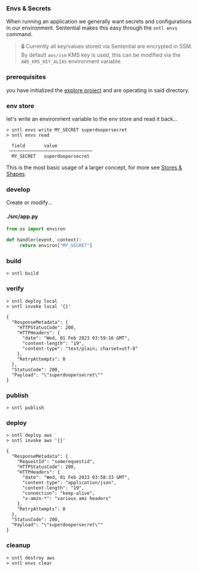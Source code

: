 ### Envs & Secrets
When running an application we generally want secrets and configurations in our environment. Sentential makes this easy through the `sntl envs` command.

> :lock: Currently all key/values stored via Sentential are encrypted in SSM. By default `aws/ssm` KMS key is used, this can be modified via the `AWS_KMS_KEY_ALIAS` environment variable.

### prerequisites
you have initialized the [explore project](/explore/project) and are operating in said directory.

### env store
let's write an environment variable to the env store and read it back...
```shell
> sntl envs write MY_SECRET superdoopersecret
> sntl envs read

  field       value              
 ─────────────────────────────── 
  MY_SECRET   superdoopersecret
```

This is the most basic usage of a larger concept, for more see [Stores & Shapes](/examples/shapes).

### develop
Create or modify...

<!-- tabs:start -->

#### **./src/app.py**

```python
from os import environ

def handler(event, context):
     return environ["MY_SECRET"]
```

<!-- tabs:end -->

### build

```shell
> sntl build
```

### verify

```shell
> sntl deploy local
> sntl invoke local '{}'

{
  "ResponseMetadata": {
    "HTTPStatusCode": 200,
    "HTTPHeaders": {
      "date": "Wed, 01 Feb 2023 03:59:16 GMT",
      "content-length": "19",
      "content-type": "text/plain; charset=utf-8"
    },
    "RetryAttempts": 0
  },
  "StatusCode": 200,
  "Payload": "\"superdoopersecret\""
}
```

### publish

```shell
> sntl publish
```

### deploy

```shell
> sntl deploy aws
> sntl invoke aws '{}'

{
  "ResponseMetadata": {
    "RequestId": "somerequestid",
    "HTTPStatusCode": 200,
    "HTTPHeaders": {
      "date": "Wed, 01 Feb 2023 03:58:33 GMT",
      "content-type": "application/json",
      "content-length": "19",
      "connection": "keep-alive",
      "x-amzn-*": "various amz headers"
    },
    "RetryAttempts": 0
  },
  "StatusCode": 200,
  "Payload": "\"superdoopersecret\""
}

```

### cleanup

```shell
> sntl destroy aws
> sntl envs clear
```
